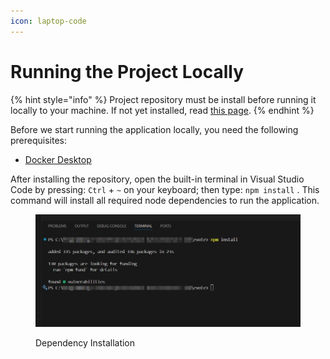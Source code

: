 ```yaml
---
icon: laptop-code
---
```


# Running the Project Locally

{% hint style="info" %}
Project repository must be install before running it locally to your machine. If not yet installed, read [this page](./).
{% endhint %}

Before we start running the application locally, you need the following prerequisites:

* [Docker Desktop](https://www.docker.com/)

After installing the repository, open the built-in terminal in Visual Studio Code by pressing: `Ctrl` + `~` on your keyboard; then type: `npm install` . This command will install all required node dependencies to run the application.

<figure><img src="../../.gitbook/assets/image (2).png" alt="" width="563"><figcaption><p>Dependency Installation</p></figcaption></figure>
